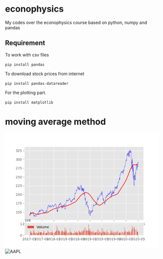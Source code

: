# econophysics
My codes over the econophysics course based on python, numpy and pandas

## Requirement
To work with csv files

`
pip install pandas
`

To download stock prices from internet

`
pip install pandas-datareader
`

For the plotting part.

`
pip install matplotlib
`
# moving average method

![AAPL](AAPL.png)
![AAPL](https://user-images.githubusercontent.com/13776994/80974540-1af71500-8e36-11ea-9666-69d35498674b.png)
